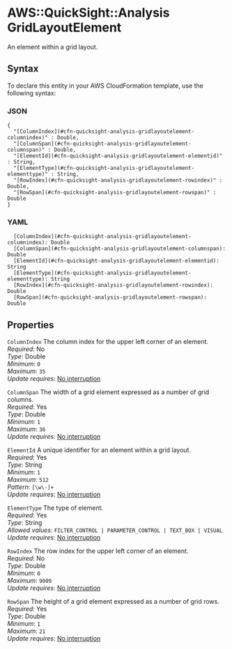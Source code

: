 # AWS::QuickSight::Analysis GridLayoutElement<a name="aws-properties-quicksight-analysis-gridlayoutelement"></a>

An element within a grid layout\.

## Syntax<a name="aws-properties-quicksight-analysis-gridlayoutelement-syntax"></a>

To declare this entity in your AWS CloudFormation template, use the following syntax:

### JSON<a name="aws-properties-quicksight-analysis-gridlayoutelement-syntax.json"></a>

```
{
  "[ColumnIndex](#cfn-quicksight-analysis-gridlayoutelement-columnindex)" : Double,
  "[ColumnSpan](#cfn-quicksight-analysis-gridlayoutelement-columnspan)" : Double,
  "[ElementId](#cfn-quicksight-analysis-gridlayoutelement-elementid)" : String,
  "[ElementType](#cfn-quicksight-analysis-gridlayoutelement-elementtype)" : String,
  "[RowIndex](#cfn-quicksight-analysis-gridlayoutelement-rowindex)" : Double,
  "[RowSpan](#cfn-quicksight-analysis-gridlayoutelement-rowspan)" : Double
}
```

### YAML<a name="aws-properties-quicksight-analysis-gridlayoutelement-syntax.yaml"></a>

```
  [ColumnIndex](#cfn-quicksight-analysis-gridlayoutelement-columnindex): Double
  [ColumnSpan](#cfn-quicksight-analysis-gridlayoutelement-columnspan): Double
  [ElementId](#cfn-quicksight-analysis-gridlayoutelement-elementid): String
  [ElementType](#cfn-quicksight-analysis-gridlayoutelement-elementtype): String
  [RowIndex](#cfn-quicksight-analysis-gridlayoutelement-rowindex): Double
  [RowSpan](#cfn-quicksight-analysis-gridlayoutelement-rowspan): Double
```

## Properties<a name="aws-properties-quicksight-analysis-gridlayoutelement-properties"></a>

`ColumnIndex`  <a name="cfn-quicksight-analysis-gridlayoutelement-columnindex"></a>
The column index for the upper left corner of an element\.  
*Required*: No  
*Type*: Double  
*Minimum*: `0`  
*Maximum*: `35`  
*Update requires*: [No interruption](https://docs.aws.amazon.com/AWSCloudFormation/latest/UserGuide/using-cfn-updating-stacks-update-behaviors.html#update-no-interrupt)

`ColumnSpan`  <a name="cfn-quicksight-analysis-gridlayoutelement-columnspan"></a>
The width of a grid element expressed as a number of grid columns\.  
*Required*: Yes  
*Type*: Double  
*Minimum*: `1`  
*Maximum*: `36`  
*Update requires*: [No interruption](https://docs.aws.amazon.com/AWSCloudFormation/latest/UserGuide/using-cfn-updating-stacks-update-behaviors.html#update-no-interrupt)

`ElementId`  <a name="cfn-quicksight-analysis-gridlayoutelement-elementid"></a>
A unique identifier for an element within a grid layout\.  
*Required*: Yes  
*Type*: String  
*Minimum*: `1`  
*Maximum*: `512`  
*Pattern*: `[\w\-]+`  
*Update requires*: [No interruption](https://docs.aws.amazon.com/AWSCloudFormation/latest/UserGuide/using-cfn-updating-stacks-update-behaviors.html#update-no-interrupt)

`ElementType`  <a name="cfn-quicksight-analysis-gridlayoutelement-elementtype"></a>
The type of element\.  
*Required*: Yes  
*Type*: String  
*Allowed values*: `FILTER_CONTROL | PARAMETER_CONTROL | TEXT_BOX | VISUAL`  
*Update requires*: [No interruption](https://docs.aws.amazon.com/AWSCloudFormation/latest/UserGuide/using-cfn-updating-stacks-update-behaviors.html#update-no-interrupt)

`RowIndex`  <a name="cfn-quicksight-analysis-gridlayoutelement-rowindex"></a>
The row index for the upper left corner of an element\.  
*Required*: No  
*Type*: Double  
*Minimum*: `0`  
*Maximum*: `9009`  
*Update requires*: [No interruption](https://docs.aws.amazon.com/AWSCloudFormation/latest/UserGuide/using-cfn-updating-stacks-update-behaviors.html#update-no-interrupt)

`RowSpan`  <a name="cfn-quicksight-analysis-gridlayoutelement-rowspan"></a>
The height of a grid element expressed as a number of grid rows\.  
*Required*: Yes  
*Type*: Double  
*Minimum*: `1`  
*Maximum*: `21`  
*Update requires*: [No interruption](https://docs.aws.amazon.com/AWSCloudFormation/latest/UserGuide/using-cfn-updating-stacks-update-behaviors.html#update-no-interrupt)